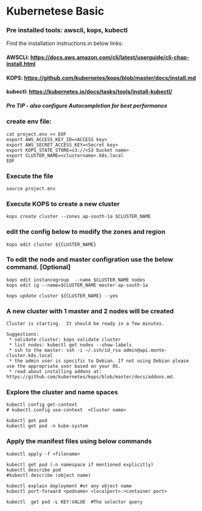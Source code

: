# Kubernetese Basic

### Pre installed tools: awscli, kops, kubectl
Find the installation instructions in below links:
#### AWSCLI: https://docs.aws.amazon.com/cli/latest/userguide/cli-chap-install.html
#### KOPS: https://github.com/kubernetes/kops/blob/master/docs/install.md
#### kubectl: https://kubernetes.io/docs/tasks/tools/install-kubectl/
##### Pro TIP - also configure Autocompletion for best performance
### create env file:
```
cat project.env << EOF
export AWS_ACCESS_KEY_ID=<ACCESS key>
export AWS_SECRET_ACCESS_KEY=<Secret key>
export KOPS_STATE_STORE=s3://<S3 bucket name>
export CLUSTER_NAME=<clustername>.k8s.local
EOF
```
### Execute the file
`
source project.env
`

### Execute KOPS to create a new cluster
`
kops create cluster --zones ap-south-1a $CLUSTER_NAME
`
### edit the config below to modify the zones and region
```
kops edit cluster ${CLUSTER_NAME}  
```
### To edit the node and master configration use the below command. [Optional]
```
kops edit instancegroup  --name $CLUSTER_NAME nodes
kops edit ig --name=$CLUSTER_NAME master-ap-south-1a
```
```
kops update cluster ${CLUSTER_NAME} --yes
```
### A new cluster with 1 master and 2 nodes will be created


```
Cluster is starting.  It should be ready in a few minutes.

Suggestions:
 * validate cluster: kops validate cluster
 * list nodes: kubectl get nodes --show-labels
 * ssh to the master: ssh -i ~/.ssh/id_rsa admin@api.monte-cluster.k8s.local
 * the admin user is specific to Debian. If not using Debian please use the appropriate user based on your OS.
 * read about installing addons at: https://github.com/kubernetes/kops/blob/master/docs/addons.md.
```



### Explore the cluster and name spaces
```
kubectl config get-context
# kubectl config use-context  <Cluster name>

kubectl get pod
kubectl get pod -n kube-system

```



### Apply the manifest files using below commands
```
kubectl apply -f <filename>

kubectl get pod (-n namespace if mentioned explicitly)
kubectl describe pod
#kubectl describe (object name)

kubectl explain deployment #or any object name
kubectl port-forward <podname> <localport>:<container port>

kubectl  get pod -L KEY:VALUE  #The selector query

```
